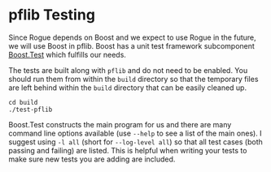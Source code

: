 # pflib Testing

Since Rogue depends on Boost and we expect to use Rogue in the future,
we will use Boost in pflib. Boost has a unit test framework subcomponent
[Boost.Test](https://www.boost.org/doc/libs/1_85_0/libs/test/doc/html/index.html)
which fulfills our needs.

The tests are built along with `pflib` and do not need to be enabled.
You should run them from within the `build` directory so that the temporary files
are left behind within the `build` directory that can be easily cleaned up.
```
cd build
./test-pflib
```

Boost.Test constructs the main program for us and there are many command line
options available (use `--help` to see a list of the main ones).
I suggest using `-l all` (short for `--log-level all`) so that all test cases
(both passing and failing) are listed. This is helpful when writing your tests
to make sure new tests you are adding are included.
